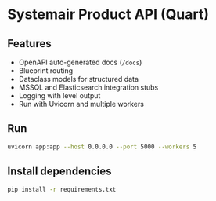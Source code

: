 # Systemair Product API (Quart)

## Features
- OpenAPI auto-generated docs (`/docs`)
- Blueprint routing
- Dataclass models for structured data
- MSSQL and Elasticsearch integration stubs
- Logging with level output
- Run with Uvicorn and multiple workers

## Run

```bash
uvicorn app:app --host 0.0.0.0 --port 5000 --workers 5
```

## Install dependencies

```bash
pip install -r requirements.txt
```
